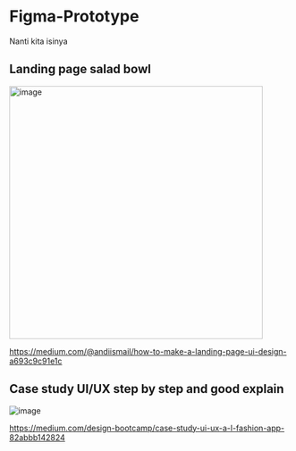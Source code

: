 # Figma-Prototype
Nanti kita isinya 

## Landing page salad bowl
<img width="453" alt="image" src="https://user-images.githubusercontent.com/78794419/182049259-135f8789-0e17-4f87-91e0-e2d9299e7bd8.png">

https://medium.com/@andiismail/how-to-make-a-landing-page-ui-design-a693c9c91e1c

## Case study UI/UX step by step and good explain
![image](https://user-images.githubusercontent.com/78794419/182274557-53949dfc-2c97-46db-99fd-ea9b754e5d9a.png)

https://medium.com/design-bootcamp/case-study-ui-ux-a-l-fashion-app-82abbb142824
